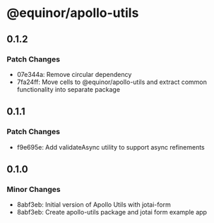 # @equinor/apollo-utils

## 0.1.2

### Patch Changes

- 07e344a: Remove circular dependency
- 7fa24ff: Move cells to @equinor/apollo-utils and extract common functionality into separate package

## 0.1.1

### Patch Changes

- f9e695e: Add validateAsync utility to support async refinements

## 0.1.0

### Minor Changes

- 8abf3eb: Initial version of Apollo Utils with jotai-form
- 8abf3eb: Create apollo-utils package and jotai form example app
